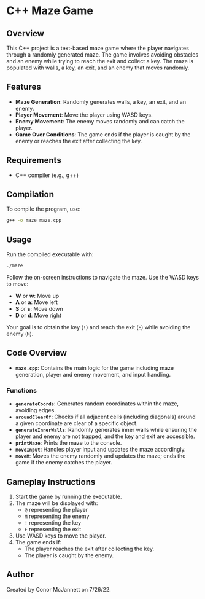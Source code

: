 
# C++ Maze Game

## Overview

This C++ project is a text-based maze game where the player navigates through a randomly generated maze. The game involves avoiding obstacles and an enemy while trying to reach the exit and collect a key. The maze is populated with walls, a key, an exit, and an enemy that moves randomly.

## Features

- **Maze Generation**: Randomly generates walls, a key, an exit, and an enemy.
- **Player Movement**: Move the player using WASD keys.
- **Enemy Movement**: The enemy moves randomly and can catch the player.
- **Game Over Conditions**: The game ends if the player is caught by the enemy or reaches the exit after collecting the key.

## Requirements

- C++ compiler (e.g., g++)

## Compilation

To compile the program, use:

```bash
g++ -o maze maze.cpp
```

## Usage

Run the compiled executable with:

```bash
./maze
```

Follow the on-screen instructions to navigate the maze. Use the WASD keys to move:

- **W** or **w**: Move up
- **A** or **a**: Move left
- **S** or **s**: Move down
- **D** or **d**: Move right

Your goal is to obtain the key (`!`) and reach the exit (`E`) while avoiding the enemy (`M`).

## Code Overview

- **`maze.cpp`**: Contains the main logic for the game including maze generation, player and enemy movement, and input handling.

### Functions

- **`generateCoords`**: Generates random coordinates within the maze, avoiding edges.
- **`aroundClearOf`**: Checks if all adjacent cells (including diagonals) around a given coordinate are clear of a specific object.
- **`generateInnerWalls`**: Randomly generates inner walls while ensuring the player and enemy are not trapped, and the key and exit are accessible.
- **`printMaze`**: Prints the maze to the console.
- **`moveInput`**: Handles player input and updates the maze accordingly.
- **`moveM`**: Moves the enemy randomly and updates the maze; ends the game if the enemy catches the player.

## Gameplay Instructions

1. Start the game by running the executable.
2. The maze will be displayed with:
   - `@` representing the player
   - `M` representing the enemy
   - `!` representing the key
   - `E` representing the exit
3. Use WASD keys to move the player.
4. The game ends if:
   - The player reaches the exit after collecting the key.
   - The player is caught by the enemy.

## Author

Created by Conor McJannett on 7/26/22.
